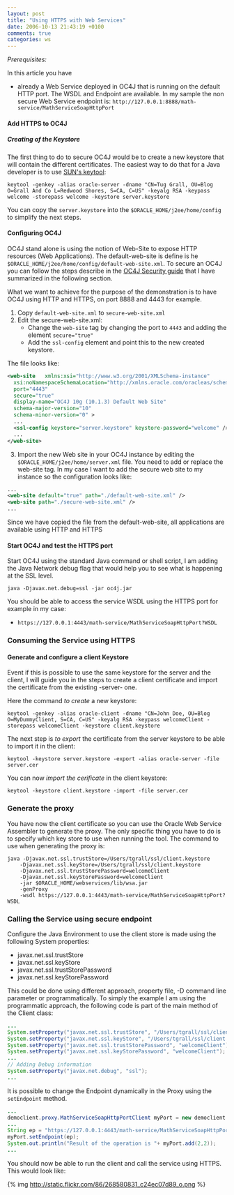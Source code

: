```yaml
---
layout: post
title: "Using HTTPS with Web Services"
date: 2006-10-13 21:43:19 +0100
comments: true
categories: ws
---
```

*Prerequisites:*

In this article you have

* already a Web Service deployed in OC4J that is running on the default HTTP port. The WSDL and Endpoint are available. In my sample
the non secure Web Service endpoint is: `http://127.0.0.1:8888/math-service/MathServiceSoapHttpPort`

#### Add HTTPS to OC4J

##### Creating of the Keystore

The first thing to do to secure OC4J would be to create a new keystore
that will contain the different certificates. The easiest way to do
that for a Java developer is to use [SUN's keytool](http://java.sun.com/j2se/1.5.0/docs/tooldocs/solaris/keytool.html):

```
keytool -genkey -alias oracle-server -dname "CN=Tug Grall, OU=Blog O=Grall And Co L=Redwood Shores, S=CA, C=US" -keyalg RSA -keypass welcome -storepass welcome -keystore server.keystore
```

You can copy the `server.keystore` into the `$ORACLE_HOME/j2ee/home/config` to simplify the next steps.



#### Configuring OC4J

OC4J stand alone is using the notion of Web-Site to expose HTTP resources (Web Applications). The default-web-site is define is he
`$ORACLE_HOME/j2ee/home/config/default-web-site.xml`. To secure an OC4J you can follow the steps describe in the [OC4J Security guide](http://download.oracle.com/docs/cd/B25221_04/web.1013/b14429/configssl.htm) that I have summarized in the following section.

What we want to achieve for the purpose of the demonstration is to have OC4J using HTTP and HTTPS, on port 8888 and 4443 for example.

1. Copy `default-web-site.xml` to `secure-web-site.xml`
2. Edit the secure-web-site.xml:
    * Change the `web-site` tag by changing the port to `4443` and adding the element `secure="true"`
    * Add the `ssl-config` element and point this to the new created keystore.

The file looks like:

``` xml
<web-site   xmlns:xsi="http://www.w3.org/2001/XMLSchema-instance"
  xsi:noNamespaceSchemaLocation="http://xmlns.oracle.com/oracleas/schema/web-site-10_0.xsd"
  port="4443"
  secure="true"
  display-name="OC4J 10g (10.1.3) Default Web Site"
  schema-major-version="10"
  schema-minor-version="0" >
  ...
  <ssl-config keystore="server.keystore" keystore-password="welcome" />
  ...
</web-site>
```

3. Import the new Web site in your OC4J instance by editing the `$ORACLE_HOME/j2ee/home/server.xml`
file. You need to add or replace the web-site tag. In my case I want to
add the secure web site to my instance so the configuration looks like:

``` xml
...
<web-site default="true" path="./default-web-site.xml" />
<web-site path="./secure-web-site.xml" />
...
```

Since we have copied the file from the default-web-site, all applications are available using HTTP and HTTPS

#### Start OC4J and test the HTTPS port

Start OC4J using the standard Java command or shell script, I am adding the Java Network debug flag that would help you to see what is
happening at the SSL level.

```
java -Djavax.net.debug=ssl -jar oc4j.jar
```

You should be able to access the service WSDL using the HTTPS port for example in my case:

* `https://127.0.0.1:4443/math-service/MathServiceSoapHttpPort?WSDL`

### Consuming the Service using HTTPS

#### Generate and configure a client Keystore

Event if this is possible to use the same keystore for the server and the client, I will guide you in the steps to create a client
certificate and import the certificate from the existing -server- one.

Here the command *to create* a new keystore:

```
keytool -genkey -alias oracle-client -dname "CN=John Doe, OU=Blog O=MyDummyClient, S=CA, C=US" -keyalg RSA -keypass welcomeClient -storepass welcomeClient -keystore client.keystore
```

The next step is *to export* the certificate from the server keystore to be able to import it in the client:

```
keytool -keystore server.keystore -export -alias oracle-server -file server.cer
```

You can now *import the cerificate* in the client keystore:

```
keytool -keystore client.keystore -import -file server.cer
```

### Generate the proxy

You have now the client certificate so you can use the Oracle Web
Service Assembler to generate the proxy. The only specific thing you
have to do is to specify which key store to use when running the tool.
The command to use when generating the proxy is:

```
java -Djavax.net.ssl.trustStore=/Users/tgrall/ssl/client.keystore
    -Djavax.net.ssl.keyStore=/Users/tgrall/ssl/client.keystore
    -Djavax.net.ssl.trustStorePassword=welcomeClient
    -Djavax.net.ssl.keyStorePassword=welcomeClient
    -jar $ORACLE_HOME/webservices/lib/wsa.jar
    -genProxy
    -wsdl https://127.0.0.1:4443/math-service/MathServiceSoapHttpPort?WSDL

```

### Calling the Service using secure endpoint

Configure the Java Environment to use the client store is made using the following System properties:

*   javax.net.ssl.trustStore
*   javax.net.ssl.keyStore
*   javax.net.ssl.trustStorePassword
*   javax.net.ssl.keyStorePassword

This could be done using different approach, property file, -D command
line parameter or programmatically. To simply the example I am using
the programmatic approach, the following code is part of the main
method of the Client class:

``` java
...
System.setProperty("javax.net.ssl.trustStore", "/Users/tgrall/ssl/client.keystore");
System.setProperty("javax.net.ssl.keyStore", "/Users/tgrall/ssl/client.keystore");
System.setProperty("javax.net.ssl.trustStorePassword", "welcomeClient");
System.setProperty("javax.net.ssl.keyStorePassword", "welcomeClient");
...
// Adding Debug information
System.setProperty("javax.net.debug", "ssl");
...
```

It is possible to change the Endpoint dynamically in the Proxy using the `setEndpoint` method.

``` java
...
democlient.proxy.MathServiceSoapHttpPortClient myPort = new democlient.proxy.MathServiceSoapHttpPortClient();
...
String ep = "https://127.0.0.1:4443/math-service/MathServiceSoapHttpPort";
myPort.setEndpoint(ep);
System.out.println("Result of the operation is "+ myPort.add(2,2));
...
```

You should now be able to run the client and call the service using HTTPS. This would look like:

{% img http://static.flickr.com/86/268580831_c24ec07d89_o.png %}
